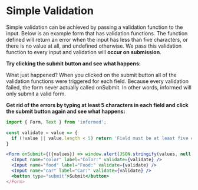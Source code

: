 # Simple Validation

Simple validation can be achieved by passing a validation function to the input.
Below is an example form that has validation functions. The function defined
will return an error when the input has less than five characters, or there is
no value at all, and undefined otherwise. We pass this validation function to every
input and validation will **occur on submission**.

**Try clicking the submit button and see what happens:**

<!-- STORY -->

What just happened? When you clicked on the submit button all of the validation
functions were triggered for each field. Because every validation failed, the
form never actually called onSubmit. In other words, informed will only
submit a valid form.

**Get rid of the errors by typing at least 5 characters in each field and
click the submit button again and see what happens:**

<!-- IDFK Strange issue where i need this commnet or code formatting is messed up -->

```jsx
import { Form, Text } from 'informed';

const validate = value => {
  if (!value || value.length < 5) return 'Field must be at least five characters';
}

<Form onSubmit={({values}) => window.alert(JSON.stringify(values, null, 2))>
  <Input name="color" label="Color:" validate={validate} />
  <Input name="food" label="Food:" validate={validate} />
  <Input name="car" label="Car:" validate={validate} />
  <button type="submit">Submit</button>
</Form>
```
